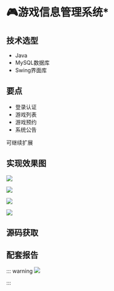 # 🎮游戏信息管理系统*

<MyGlobalComponent />


## 技术选型

- Java
- MySQL数据库
- Swing界面库

## 要点
- 登录认证
- 游戏列表
- 游戏预约
- 系统公告

可继续扩展

## 实现效果图



![](http://cdn.qiniu.liyansheng.top/img/0903e16096d640b5b497dedb241523d1.png)


![](http://cdn.qiniu.liyansheng.top/img/e184249f4f2b4442885a03b08a67d3b5.png)


![](http://cdn.qiniu.liyansheng.top/img/dfa7c9543100400f88101077522c0ae2.png)


![](http://cdn.qiniu.liyansheng.top/img/3c22442fcd084b51bf54d2f0b9da5b14.png)








## 源码获取
<gzh />

<ClientOnly>
  <KeywordTip keyword="游戏系统" />
</ClientOnly>

## 配套报告

::: warning
![](http://cdn.qiniu.liyansheng.top/img/报告1111预览图.png)
<!-- ![](http://cdn.qiniu.liyansheng.top/img/Snipaste_2024-06-14_23-42-46.png) -->
:::

<PaymentButton :productId="136" :buttonText="'点我获取-报告'"/>


